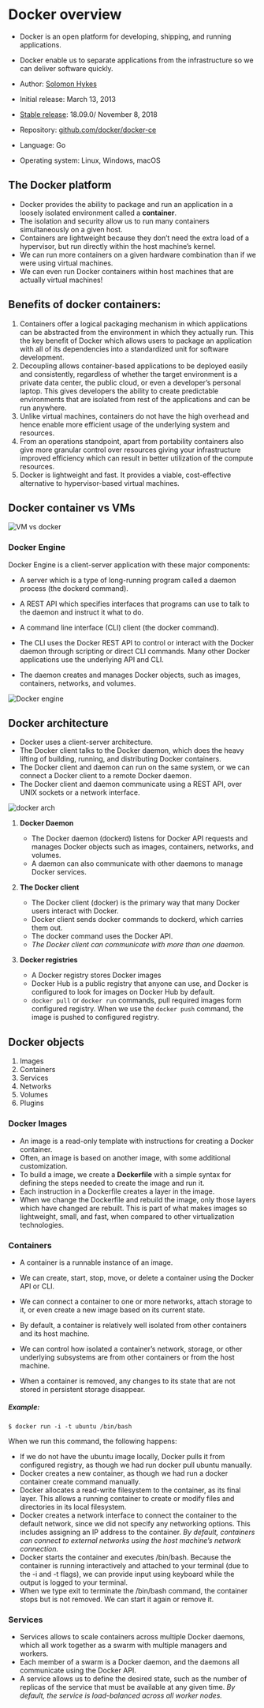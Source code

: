 # Docker overview

* Docker is an open platform for developing, shipping, and running applications. 
* Docker enable us to separate applications from the infrastructure so we can deliver software quickly.

* Author: [Solomon Hykes](https://www.linkedin.com/in/solomonhykes/)
* Initial release: March 13, 2013
* [Stable release](https://docs.docker.com/engine/release-notes/): 18.09.0/ November 8, 2018

* Repository: [github.com/docker/docker-ce](https://github.com/docker/docker-ce)
* Language: Go

* Operating system:	Linux, Windows, macOS

## The Docker platform

* Docker provides the ability to package and run an application in a loosely isolated environment called a **container**. 
* The isolation and security allow us to run many containers simultaneously on a given host. 
* Containers are lightweight because they don’t need the extra load of a hypervisor, but run directly within the host machine’s kernel. 
* We can run more containers on a given hardware combination than if we were using virtual machines. 
* We can even run Docker containers within host machines that are actually virtual machines!

## Benefits of docker containers:

1. Containers offer a logical packaging mechanism in which applications can be abstracted from the environment in which they actually run. This the key benefit of Docker which allows users to package an application with all of its dependencies into a standardized unit for software development.
2. Decoupling allows container-based applications to be deployed easily and consistently, regardless of whether the target environment is a private data center, the public cloud, or even a developer’s personal laptop. This gives developers the ability to create predictable environments that are isolated from rest of the applications and can be run anywhere.
3. Unlike virtual machines, containers do not have the high overhead and hence enable more efficient usage of the underlying system and resources.
4. From an operations standpoint, apart from portability containers also give more granular control over resources giving your infrastructure improved efficiency which can result in better utilization of the compute resources.
5. Docker is lightweight and fast. It provides a viable, cost-effective alternative to hypervisor-based virtual machines.

## Docker container vs VMs

![VM vs docker](img/vmvs_docker.jpeg)

### Docker Engine

Docker Engine is a client-server application with these major components:

* A server which is a type of long-running program called a daemon process (the dockerd command).
* A REST API which specifies interfaces that programs can use to talk to the daemon and instruct it what to do.
* A command line interface (CLI) client (the docker command).

* The CLI uses the Docker REST API to control or interact with the Docker daemon through scripting or direct CLI commands. Many other Docker applications use the underlying API and CLI.
* The daemon creates and manages Docker objects, such as images, containers, networks, and volumes.

![Docker engine](img/docker_engine.jpeg)

## Docker architecture

* Docker uses a client-server architecture. 
* The Docker client talks to the Docker daemon, which does the heavy lifting of building, running, and distributing Docker containers. 
* The Docker client and daemon can run on the same system, or we can connect a Docker client to a remote Docker daemon. 
* The Docker client and daemon communicate using a REST API, over UNIX sockets or a network interface.

![docker arch](img/docker_arch.jpeg)

1. **Docker Daemon**
    * The Docker daemon (dockerd) listens for Docker API requests and manages Docker objects such as images, containers, networks, and volumes. 
    * A daemon can also communicate with other daemons to manage Docker services.

2. **The Docker client**
    * The Docker client (docker) is the primary way that many Docker users interact with Docker. 
    * Docker client sends docker commands to dockerd, which carries them out.
    * The docker command uses the Docker API. 
    * _The Docker client can communicate with more than one daemon._
3. **Docker registries**
    * A Docker registry stores Docker images
    * Docker Hub is a public registry that anyone can use, and Docker is configured to look for images on Docker Hub by default.
    * `docker pull` or `docker run` commands,  pull required images form configured registry. When we use the `docker push` command, the image is pushed to configured registry.    


## Docker objects
1. Images
2. Containers
3. Services
4. Networks
5. Volumes
6. Plugins

### Docker Images

* An image is a read-only template with instructions for creating a Docker container. 
* Often, an image is based on another image, with some additional customization.
* To build a image, we create a **Dockerfile** with a simple syntax for defining the steps needed to create the image and run it. 
* Each instruction in a Dockerfile creates a layer in the image. 
* When we change the Dockerfile and rebuild the image, only those layers which have changed are rebuilt. This is part of what makes images so lightweight, small, and fast, when compared to other virtualization technologies.

### Containers

* A container is a runnable instance of an image. 
* We can create, start, stop, move, or delete a container using the Docker API or CLI. 
* We can connect a container to one or more networks, attach storage to it, or even create a new image based on its current state.
* By default, a container is relatively well isolated from other containers and its host machine. 
* We can control how isolated a container’s network, storage, or other underlying subsystems are from other containers or from the host machine.

* When a container is removed, any changes to its state that are not stored in persistent storage disappear.

##### Example:

`$ docker run -i -t ubuntu /bin/bash`

When we run this command, the following happens:

- If we do not have the ubuntu image locally, Docker pulls it from configured registry, as though we had run docker pull ubuntu manually.
- Docker creates a new container, as though we had run a docker container create command manually.
- Docker allocates a read-write filesystem to the container, as its final layer. This allows a running container to create or modify files and directories in its local filesystem.
- Docker creates a network interface to connect the container to the default network, since we did not specify any networking options. This includes assigning an IP address to the container. _By default, containers can connect to external networks using the host machine’s network connection._
- Docker starts the container and executes /bin/bash. Because the container is running interactively and attached to your terminal (due to the -i and -t flags), we can provide input using keyboard while the output is logged to your terminal.
- When we type exit to terminate the /bin/bash command, the container stops but is not removed. We can start it again or remove it.

### Services

* Services allows to scale containers across multiple Docker daemons, which all work together as a swarm with multiple managers and workers. 
* Each member of a swarm is a Docker daemon, and the daemons all communicate using the Docker API. 
* A service allows us to define the desired state, such as the number of replicas of the service that must be available at any given time. _By default, the service is load-balanced across all worker nodes._









